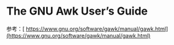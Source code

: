 # The GNU Awk User’s Guide


参考：[ https://www.gnu.org/software/gawk/manual/gawk.html](https://www.gnu.org/software/gawk/manual/gawk.html)

